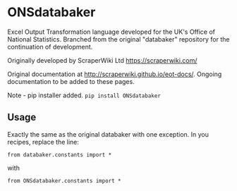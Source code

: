 # ONSdatabaker
Excel Output Transformation language developed for the UK's Office of National Statistics. Branched from the original "databaker" repository for the continuation of development.

Originally developed by ScraperWiki Ltd https://scraperwiki.com/

Original documentation at http://scraperwiki.github.io/eot-docs/. Ongoing documentation to be added to these pages.

Note - pip installer added. ```pip install ONSdatabaker```

## Usage

Exactly the same as the original databaker with one exception. In you recipes, replace the line:

```from databaker.constants import *```

with

```from ONSdatabaker.constants import *```
